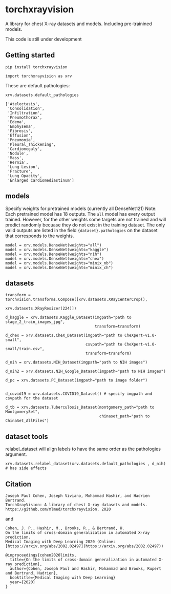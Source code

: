 # torchxrayvision

A library for chest X-ray datasets and models. Including pre-trainined models.

This code is still under development

## Getting started

```
pip install torchxrayvision

import torchxrayvision as xrv
```

These are default pathologies:
```
xrv.datasets.default_pathologies 

['Atelectasis',
 'Consolidation',
 'Infiltration',
 'Pneumothorax',
 'Edema',
 'Emphysema',
 'Fibrosis',
 'Effusion',
 'Pneumonia',
 'Pleural_Thickening',
 'Cardiomegaly',
 'Nodule',
 'Mass',
 'Hernia',
 'Lung Lesion',
 'Fracture',
 'Lung Opacity',
 'Enlarged Cardiomediastinum']
```

## models

Specify weights for pretrained models (currently all DenseNet121)
Note: Each pretrained model has 18 outputs. The `all` model has every output trained. However, for the other weights some targets are not trained and will predict randomly becuase they do not exist in the training dataset. The only valid outputs are listed in the field `{dataset}.pathologies` on the dataset that corresponds to the weights. 

```
model = xrv.models.DenseNet(weights="all")
model = xrv.models.DenseNet(weights="kaggle")
model = xrv.models.DenseNet(weights="nih")
model = xrv.models.DenseNet(weights="chex")
model = xrv.models.DenseNet(weights="minix_nb")
model = xrv.models.DenseNet(weights="minix_ch")

```


## datasets

```
transform = torchvision.transforms.Compose([xrv.datasets.XRayCenterCrop(),
                                            xrv.datasets.XRayResizer(224)])

d_kaggle = xrv.datasets.Kaggle_Dataset(imgpath="path to stage_2_train_images_jpg",
                                       transform=transform)
                
d_chex = xrv.datasets.CheX_Dataset(imgpath="path to CheXpert-v1.0-small",
                                   csvpath="path to CheXpert-v1.0-small/train.csv",
                                   transform=transform)

d_nih = xrv.datasets.NIH_Dataset(imgpath="path to NIH images")

d_nih2 = xrv.datasets.NIH_Google_Dataset(imgpath="path to NIH images")

d_pc = xrv.datasets.PC_Dataset(imgpath="path to image folder")


d_covid19 = xrv.datasets.COVID19_Dataset() # specify imgpath and csvpath for the dataset

d_tb = xrv.datasets.Tuberculosis_Dataset(montgomery_path="path to MontgomerySet", 
										 chinaset_path="path to ChinaSet_AllFiles")
```

## dataset tools

relabel_dataset will align labels to have the same order as the pathologies argument.
```
xrv.datasets.relabel_dataset(xrv.datasets.default_pathologies , d_nih) # has side effects
```

## Citation

```
Joseph Paul Cohen, Joseph Viviano, Mohammad Hashir, and Hadrien Bertrand. 
TorchXrayVision: A library of chest X-ray datasets and models. 
https://github.com/mlmed/torchxrayvision, 2020
```
and
```
Cohen, J. P., Hashir, M., Brooks, R., & Bertrand, H. 
On the limits of cross-domain generalization in automated X-ray prediction. 
Medical Imaging with Deep Learning 2020 (Online: [https://arxiv.org/abs/2002.02497](https://arxiv.org/abs/2002.02497))

@inproceedings{cohen2020limits,
  title={On the limits of cross-domain generalization in automated X-ray prediction},
  author={Cohen, Joseph Paul and Hashir, Mohammad and Brooks, Rupert and Bertrand, Hadrien},
  booktitle={Medical Imaging with Deep Learning}
  year={2020}
}
```
